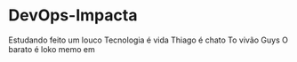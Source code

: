 # DevOps-Impacta
Estudando feito um louco
Tecnologia é vida 
Thiago é chato
To vivão Guys
O barato é loko memo em

